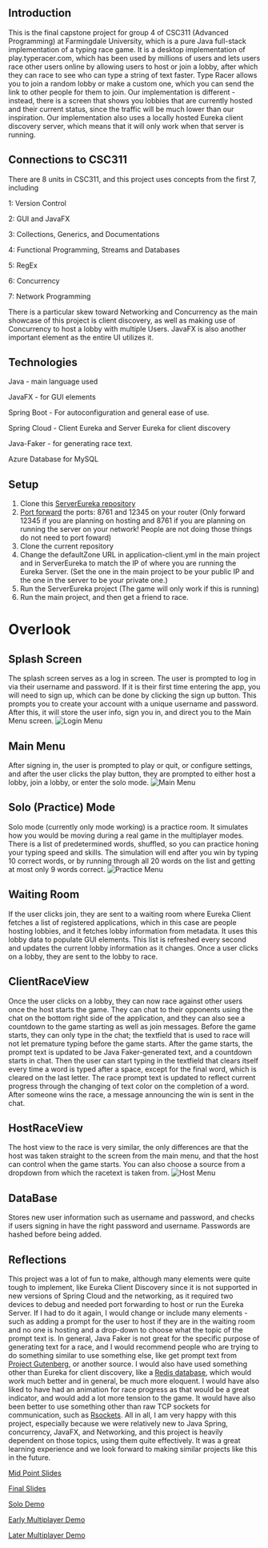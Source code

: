 ## Introduction 
This is the final capstone project for group 4 of CSC311 (Advanced Programming) at Farmingdale University, which is a pure Java full-stack implementation of a typing race game. It is a desktop implementation of play.typeracer.com, which has been used by millions of users and lets users race other users online by allowing users to host or join a lobby, after which they can race to see who can type a string of text faster. Type Racer allows you to join a random lobby or make a custom one, which you can send the link to other people for them to join. Our implementation is different - instead, there is a screen that shows you lobbies that are currently hosted and their current status, since the traffic will be much lower than our inspiration. Our implementation also uses a locally hosted Eureka client discovery server, which means that it will only work when that server is running.

## Connections to CSC311 
There are 8 units in CSC311, and this project uses concepts from the first 7, including <p>
1: Version Control <p>
2: GUI and JavaFX <p>
3: Collections, Generics, and Documentations <p>
4: Functional Programming, Streams and Databases <p>
5: RegEx <p>
6: Concurrency  <p>
7: Network Programming <p>
There is a particular skew toward Networking and Concurrency as the main showcase of this project is client discovery, as well as making use of Concurrency to host a lobby with multiple Users. JavaFX is also another important element as the entire UI utilizes it.

## Technologies
Java - main language used <p>
JavaFX - for GUI elements<p>
Spring Boot - For autoconfiguration and general ease of use.<p>
Spring Cloud - Client Eureka and Server Eureka for client discovery <p>
Java-Faker - for generating race text.<p>
Azure Database for MySQL <p>

## Setup 
1. Clone this [ServerEureka repository](https://github.com/MaximFarmingdale/ServerEureka)
2. [Port forward](https://learn.g2.com/port-forwarding) the ports: 8761 and 12345 on your router (Only forward 12345 if you are planning on hosting and 8761 if you are planning on running the server on your network! People are not doing those things do not need to port foward)
3. Clone the current repository 
4. Change the defaultZone URL in application-client.yml in the main project and in ServerEureka to match the IP of where you are running the Eureka Server. (Set the one in the main project to be your public IP and the one in the server to be your private one.)
5. Run the ServerEureka project (The game will only work if this is running)
6. Run the main project, and then get a friend to race. 

# Overlook
## Splash Screen
The splash screen serves as a log in screen. The user is prompted to log in via their username and password. If it is their first time entering the app, you will need to sign up, which can be done by clicking the sign up button. This prompts you to create your account with a unique username and password. After this, it will store the user info, sign you in, and direct you to the Main Menu screen.
![Login Menu](https://github.com/MaximFarmingdale/CSC311-Final-Capstone-Project-Group-04/blob/master/src/main/resources/splash.png "Login Menu")

## Main Menu
After signing in, the user is prompted to play or quit, or configure settings, and after the user clicks the play button, they are prompted to either host a lobby, join a lobby, or enter the solo mode.
![Main Menu](https://github.com/MaximFarmingdale/CSC311-Final-Capstone-Project-Group-04/blob/master/src/main/resources/mainmenu.png "Main Menu")

## Solo (Practice) Mode
Solo mode (currently only mode working) is a practice room. It simulates how you would be moving during a real game in the multiplayer modes. There is a list of predetermined words, shuffled, so you can practice honing your typing speed and skills. The simulation will end after you win by typing 10 correct words, or by running through all 20 words on the list and getting at most only 9 words correct.
![Practice Menu](https://github.com/MaximFarmingdale/CSC311-Final-Capstone-Project-Group-04/blob/master/src/main/resources/solomode.png "Solo")

## Waiting Room
If the user clicks join, they are sent to a waiting room where Eureka Client fetches a list of registered applications, which in this case are people hosting lobbies, and it fetches lobby information from metadata. It uses this lobby data to populate GUI elements. This list is refreshed every second and updates the current lobby information as it changes. Once a user clicks on a lobby, they are sent to the lobby to race.

## ClientRaceView
Once the user clicks on a lobby, they can now race against other users once the host starts the game. They can chat to their opponents using the chat on the bottom right side of the application, and they can also see a countdown to the game starting as well as join messages. Before the game starts, they can only type in the chat; the textfield that is used to race will not let premature typing before the game starts. After the game starts, the prompt text is updated to be Java Faker-generated text, and a countdown starts in chat. Then the user can start typing in the textfield that clears itself every time a word is typed after a space, except for the final word, which is cleared on the last letter. The race prompt text is updated to reflect current progress through the changing of text color on the completion of a word. After someone wins the race, a message announcing the win is sent in the chat.

## HostRaceView
The host view to the race is very similar, the only differences are that the host was taken straight to the screen from the main menu, and that the host can control when the game starts. You can also choose a source from a dropdown from which the racetext is taken from.
![Host Menu](https://github.com/MaximFarmingdale/CSC311-Final-Capstone-Project-Group-04/blob/master/src/main/resources/hostscreen.png "Host Menu")

## DataBase
Stores new user information such as username and password, and checks if users signing in have the right password and username. Passwords are hashed before being added.
## Reflections 
This project was a lot of fun to make, although many elements were quite tough to implement, like Eureka Client Discovery since it is not supported in new versions of Spring Cloud and the networking, as it required two devices to debug and needed port forwarding to host or run the Eureka Server. If I had to do it again, I would change or include many elements - such as adding a prompt for the user to host if they are in the waiting room and no one is hosting and a drop-down to choose what the topic of the prompt text is. In general, Java Faker is not great for the specific purpose of generating text for a race, and I would recommend people who are trying to do something similar to use something else, like get prompt text from [Project Gutenberg](https://www.gutenberg.org/), or another source. I would also have used something other than Eureka for client discovery, like a [Redis database](https://redis.io/), which would work much better and in general, be much more eloquent. I would have also liked to have had an animation for race progress as that would be a great indicator, and would add a lot more tension to the game. It would have also been better to use something other than raw TCP sockets for communication, such as [Rsockets](https://rsocket.io/). All in all, I am very happy with this project, especially because we were relatively new to Java Spring, concurrency, JavaFX, and Networking, and this project is heavily dependent on those topics, using them quite effectively. It was a great learning experience and we look forward to making similar projects like this in the future.

[Mid Point Slides](https://docs.google.com/presentation/d/1LtVscQ258Jy4mNOMbNNi2wt_KSN-9shdBOoK-nbkl9o/edit?usp=sharing) <p>
[Final Slides](https://docs.google.com/presentation/d/1-MvwyREiJPGI3uQ2MFU7JcivcuNpyygnb_nAN-OpJ6o/edit?usp=sharing) <p>
[Solo Demo](https://www.youtube.com/watch?v=57nfFke-G5E) <p>
[Early Multiplayer Demo](https://www.youtube.com/watch?v=Bbk1AV47-Z4) <p>
[Later Multiplayer Demo](https://youtu.be/Hc6HTVyDgss)
